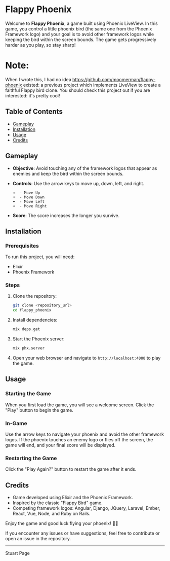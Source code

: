 # Flappy Phoenix

Welcome to **Flappy Phoenix**, a game built using Phoenix LiveView. In this game, you control a little phoenix bird (the same one from the Phoenix Framework logo) and your goal is to avoid other framework logos while keeping the bird within the screen bounds. The game gets progressively harder as you play, so stay sharp!

# Note: 

When I wrote this, I had no idea https://github.com/moomerman/flappy-phoenix existed: a previous project which implements LiveView to create a faithful Flappy bird clone. You should check this project out if you are interested: it's pretty cool! 

## Table of Contents

- [Gameplay](#gameplay)
- [Installation](#installation)
- [Usage](#usage)
- [Credits](#credits)

## Gameplay

- **Objective**: Avoid touching any of the framework logos that appear as enemies and keep the bird within the screen bounds.
- **Controls**: Use the arrow keys to move up, down, left, and right.

  ```
  ⬆️  - Move Up
  ⬇️  - Move Down
  ⬅️  - Move Left
  ➡️  - Move Right
  ```

- **Score**: The score increases the longer you survive.

## Installation

### Prerequisites

To run this project, you will need:

- Elixir
- Phoenix Framework

### Steps

1. Clone the repository:
   ```bash
   git clone <repository_url>
   cd flappy_phoenix
   ```

2. Install dependencies:
   ```bash
   mix deps.get
   ```

3. Start the Phoenix server:
   ```bash
   mix phx.server
   ```

4. Open your web browser and navigate to `http://localhost:4000` to play the game.

## Usage

### Starting the Game

When you first load the game, you will see a welcome screen. Click the "Play" button to begin the game.

### In-Game

Use the arrow keys to navigate your phoenix and avoid the other framework logos. If the phoenix touches an enemy logo or flies off the screen, the game will end, and your final score will be displayed.

### Restarting the Game

Click the "Play Again?" button to restart the game after it ends.

## Credits

- Game developed using Elixir and the Phoenix Framework.
- Inspired by the classic "Flappy Bird" game.
- Competing framework logos: Angular, Django, JQuery, Laravel, Ember, React, Vue, Node, and Ruby on Rails.

Enjoy the game and good luck flying your phoenix! 🐦‍🔥

If you encounter any issues or have suggestions, feel free to contribute or open an issue in the repository.

---

Stuart Page
